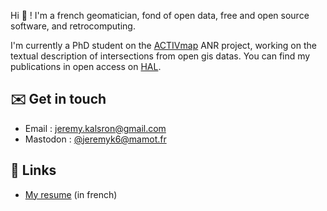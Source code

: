 Hi 👋 ! I'm a french geomatician, fond of open data, free and open source software, and retrocomputing.

I'm currently a PhD student on the [ACTIVmap](https://activmap.limos.fr) ANR project, working on the textual description of intersections from open gis datas. You can find my publications in open access on [HAL](https://hal.science/search/index?q=J%C3%A9r%C3%A9my+Kalsron).

## ✉️ Get in touch
* Email : [jeremy.kalsron@gmail.com](mailto:jeremy.kalsron@gmail.com)
* Mastodon : [@jeremyk6@mamot.fr](https://mamot.fr/@jeremyk6)

## 🔗 Links
* [My resume](https://jeremyk6.github.io) (in french)
